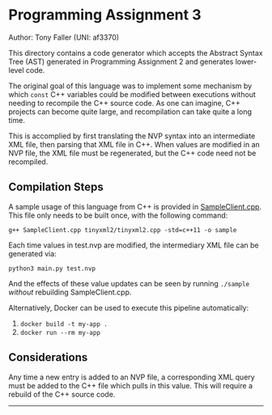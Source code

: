 # Programming Assignment 3
Author: Tony Faller (UNI: af3370)

This directory contains a code generator which accepts the Abstract Syntax Tree (AST) generated in Programming Assignment 2 and generates lower-level code.

The original goal of this language was to implement some mechanism by which `const` C++ variables could be modified between executions without needing to recompile the C++ source code. As one can imagine, C++ projects can become quite large, and recompilation can take quite a long time.

This is accomplied by first translating the NVP syntax into an intermediate XML file, then parsing that XML file in C++. When values are modified in an NVP file, the XML file must be regenerated, but the C++ code need not be recompiled.

## Compilation Steps

A sample usage of this language from C++ is provided in [SampleClient.cpp](../SampleClient.cpp). This file only needs to be built once, with the following command:
```
g++ SampleClient.cpp tinyxml2/tinyxml2.cpp -std=c++11 -o sample
```

Each time values in test.nvp are modified, the intermediary XML file can be generated via:
```
python3 main.py test.nvp
```

And the effects of these value updates can be seen by running `./sample` _without_ rebuilding SampleClient.cpp.

Alternatively, Docker can be used to execute this pipeline automatically:
1. `docker build -t my-app .`
2. `docker run --rm my-app`

## Considerations
Any time a new entry is added to an NVP file, a corresponding XML query must be added to the C++ file which pulls in this value. This will require a rebuild of the C++ source code.

----
